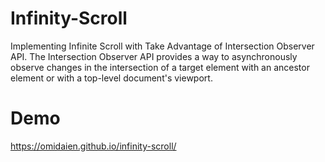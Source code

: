 # Infinity-Scroll
Implementing Infinite Scroll with Take Advantage of Intersection Observer API. The Intersection Observer API provides a way to asynchronously observe changes in the intersection of a target element with an ancestor element or with a top-level document's viewport.


# Demo
https://omidaien.github.io/infinity-scroll/
